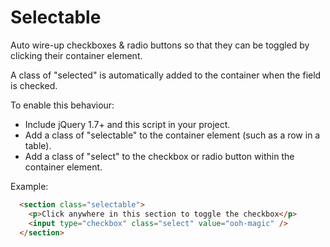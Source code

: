 Selectable
==========

Auto wire-up checkboxes &amp; radio buttons so that they can be toggled by clicking their container element.

A class of "selected" is automatically added to the container when the field is checked.

To enable this behaviour:
  - Include jQuery 1.7+ and this script in your project.
  - Add a class of "selectable" to the container element (such as a row in a table).
  - Add a class of "select" to the checkbox or radio button within the container element.

Example:
```html
  <section class="selectable">
    <p>Click anywhere in this section to toggle the checkbox</p>
    <input type="checkbox" class="select" value="ooh-magic" />
  </section>
```